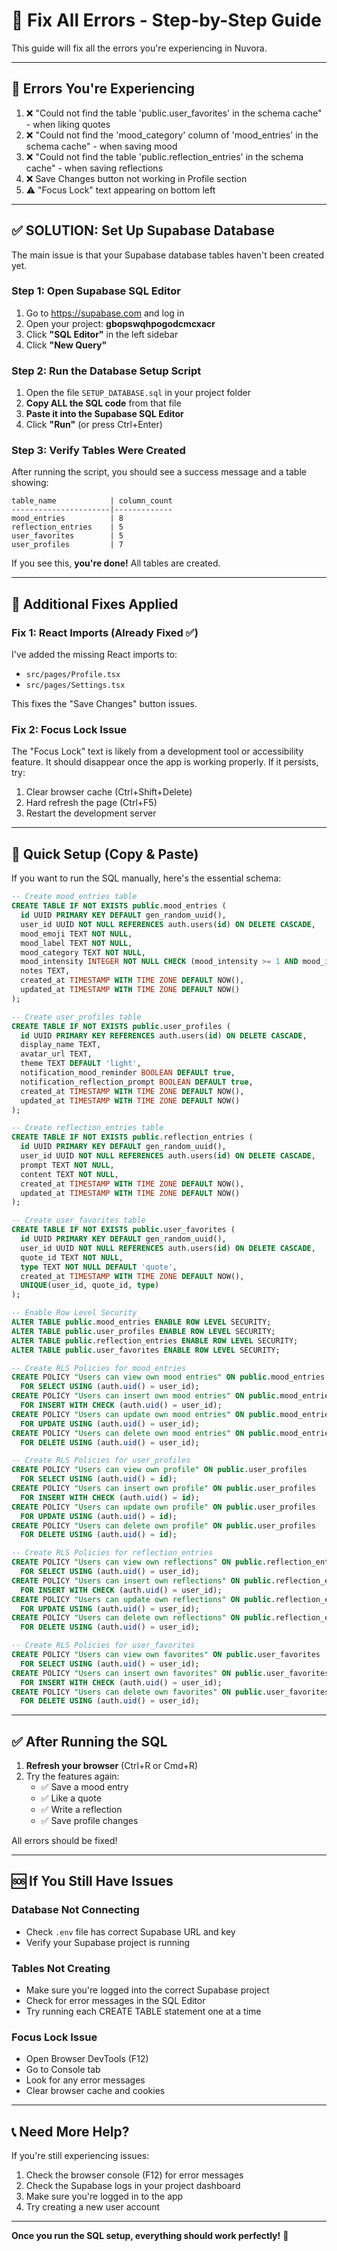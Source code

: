 # 🔧 Fix All Errors - Step-by-Step Guide

This guide will fix all the errors you're experiencing in Nuvora.

---

## 🚨 Errors You're Experiencing

1. ❌ "Could not find the table 'public.user_favorites' in the schema cache" - when liking quotes
2. ❌ "Could not find the 'mood_category' column of 'mood_entries' in the schema cache" - when saving mood
3. ❌ "Could not find the table 'public.reflection_entries' in the schema cache" - when saving reflections
4. ❌ Save Changes button not working in Profile section
5. ⚠️ "Focus Lock" text appearing on bottom left

---

## ✅ SOLUTION: Set Up Supabase Database

The main issue is that your Supabase database tables haven't been created yet.

### Step 1: Open Supabase SQL Editor

1. Go to https://supabase.com and log in
2. Open your project: **gbopswqhpogodcmcxacr**
3. Click **"SQL Editor"** in the left sidebar
4. Click **"New Query"**

### Step 2: Run the Database Setup Script

1. Open the file `SETUP_DATABASE.sql` in your project folder
2. **Copy ALL the SQL code** from that file
3. **Paste it into the Supabase SQL Editor**
4. Click **"Run"** (or press Ctrl+Enter)

### Step 3: Verify Tables Were Created

After running the script, you should see a success message and a table showing:

```
table_name            | column_count
----------------------|-------------
mood_entries          | 8
reflection_entries    | 5
user_favorites        | 5
user_profiles         | 7
```

If you see this, **you're done!** All tables are created.

---

## 🔧 Additional Fixes Applied

### Fix 1: React Imports (Already Fixed ✅)

I've added the missing React imports to:
- `src/pages/Profile.tsx`
- `src/pages/Settings.tsx`

This fixes the "Save Changes" button issues.

### Fix 2: Focus Lock Issue

The "Focus Lock" text is likely from a development tool or accessibility feature. It should disappear once the app is working properly. If it persists, try:

1. Clear browser cache (Ctrl+Shift+Delete)
2. Hard refresh the page (Ctrl+F5)
3. Restart the development server

---

## 📝 Quick Setup (Copy & Paste)

If you want to run the SQL manually, here's the essential schema:

```sql
-- Create mood_entries table
CREATE TABLE IF NOT EXISTS public.mood_entries (
  id UUID PRIMARY KEY DEFAULT gen_random_uuid(),
  user_id UUID NOT NULL REFERENCES auth.users(id) ON DELETE CASCADE,
  mood_emoji TEXT NOT NULL,
  mood_label TEXT NOT NULL,
  mood_category TEXT NOT NULL,
  mood_intensity INTEGER NOT NULL CHECK (mood_intensity >= 1 AND mood_intensity <= 10),
  notes TEXT,
  created_at TIMESTAMP WITH TIME ZONE DEFAULT NOW(),
  updated_at TIMESTAMP WITH TIME ZONE DEFAULT NOW()
);

-- Create user_profiles table
CREATE TABLE IF NOT EXISTS public.user_profiles (
  id UUID PRIMARY KEY REFERENCES auth.users(id) ON DELETE CASCADE,
  display_name TEXT,
  avatar_url TEXT,
  theme TEXT DEFAULT 'light',
  notification_mood_reminder BOOLEAN DEFAULT true,
  notification_reflection_prompt BOOLEAN DEFAULT true,
  created_at TIMESTAMP WITH TIME ZONE DEFAULT NOW(),
  updated_at TIMESTAMP WITH TIME ZONE DEFAULT NOW()
);

-- Create reflection_entries table
CREATE TABLE IF NOT EXISTS public.reflection_entries (
  id UUID PRIMARY KEY DEFAULT gen_random_uuid(),
  user_id UUID NOT NULL REFERENCES auth.users(id) ON DELETE CASCADE,
  prompt TEXT NOT NULL,
  content TEXT NOT NULL,
  created_at TIMESTAMP WITH TIME ZONE DEFAULT NOW(),
  updated_at TIMESTAMP WITH TIME ZONE DEFAULT NOW()
);

-- Create user_favorites table
CREATE TABLE IF NOT EXISTS public.user_favorites (
  id UUID PRIMARY KEY DEFAULT gen_random_uuid(),
  user_id UUID NOT NULL REFERENCES auth.users(id) ON DELETE CASCADE,
  quote_id TEXT NOT NULL,
  type TEXT NOT NULL DEFAULT 'quote',
  created_at TIMESTAMP WITH TIME ZONE DEFAULT NOW(),
  UNIQUE(user_id, quote_id, type)
);

-- Enable Row Level Security
ALTER TABLE public.mood_entries ENABLE ROW LEVEL SECURITY;
ALTER TABLE public.user_profiles ENABLE ROW LEVEL SECURITY;
ALTER TABLE public.reflection_entries ENABLE ROW LEVEL SECURITY;
ALTER TABLE public.user_favorites ENABLE ROW LEVEL SECURITY;

-- Create RLS Policies for mood_entries
CREATE POLICY "Users can view own mood entries" ON public.mood_entries
  FOR SELECT USING (auth.uid() = user_id);
CREATE POLICY "Users can insert own mood entries" ON public.mood_entries
  FOR INSERT WITH CHECK (auth.uid() = user_id);
CREATE POLICY "Users can update own mood entries" ON public.mood_entries
  FOR UPDATE USING (auth.uid() = user_id);
CREATE POLICY "Users can delete own mood entries" ON public.mood_entries
  FOR DELETE USING (auth.uid() = user_id);

-- Create RLS Policies for user_profiles
CREATE POLICY "Users can view own profile" ON public.user_profiles
  FOR SELECT USING (auth.uid() = id);
CREATE POLICY "Users can insert own profile" ON public.user_profiles
  FOR INSERT WITH CHECK (auth.uid() = id);
CREATE POLICY "Users can update own profile" ON public.user_profiles
  FOR UPDATE USING (auth.uid() = id);
CREATE POLICY "Users can delete own profile" ON public.user_profiles
  FOR DELETE USING (auth.uid() = id);

-- Create RLS Policies for reflection_entries
CREATE POLICY "Users can view own reflections" ON public.reflection_entries
  FOR SELECT USING (auth.uid() = user_id);
CREATE POLICY "Users can insert own reflections" ON public.reflection_entries
  FOR INSERT WITH CHECK (auth.uid() = user_id);
CREATE POLICY "Users can update own reflections" ON public.reflection_entries
  FOR UPDATE USING (auth.uid() = user_id);
CREATE POLICY "Users can delete own reflections" ON public.reflection_entries
  FOR DELETE USING (auth.uid() = user_id);

-- Create RLS Policies for user_favorites
CREATE POLICY "Users can view own favorites" ON public.user_favorites
  FOR SELECT USING (auth.uid() = user_id);
CREATE POLICY "Users can insert own favorites" ON public.user_favorites
  FOR INSERT WITH CHECK (auth.uid() = user_id);
CREATE POLICY "Users can delete own favorites" ON public.user_favorites
  FOR DELETE USING (auth.uid() = user_id);
```

---

## ✅ After Running the SQL

1. **Refresh your browser** (Ctrl+R or Cmd+R)
2. Try the features again:
   - ✅ Save a mood entry
   - ✅ Like a quote
   - ✅ Write a reflection
   - ✅ Save profile changes

All errors should be fixed!

---

## 🆘 If You Still Have Issues

### Database Not Connecting
- Check `.env` file has correct Supabase URL and key
- Verify your Supabase project is running

### Tables Not Creating
- Make sure you're logged into the correct Supabase project
- Check for error messages in the SQL Editor
- Try running each CREATE TABLE statement one at a time

### Focus Lock Issue
- Open Browser DevTools (F12)
- Go to Console tab
- Look for any error messages
- Clear browser cache and cookies

---

## 📞 Need More Help?

If you're still experiencing issues:
1. Check the browser console (F12) for error messages
2. Check the Supabase logs in your project dashboard
3. Make sure you're logged in to the app
4. Try creating a new user account

---

**Once you run the SQL setup, everything should work perfectly!** 🎉
